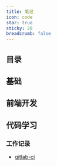 ```yaml
---
title: 笔记
icon: code
star: true
sticky: 20
breadcrumb: false
---
```


## 目录

## 基础

## 前端开发

## 代码学习

### 工作记录

- [gitlab-ci](/code/work/gitlab_ci.md)
